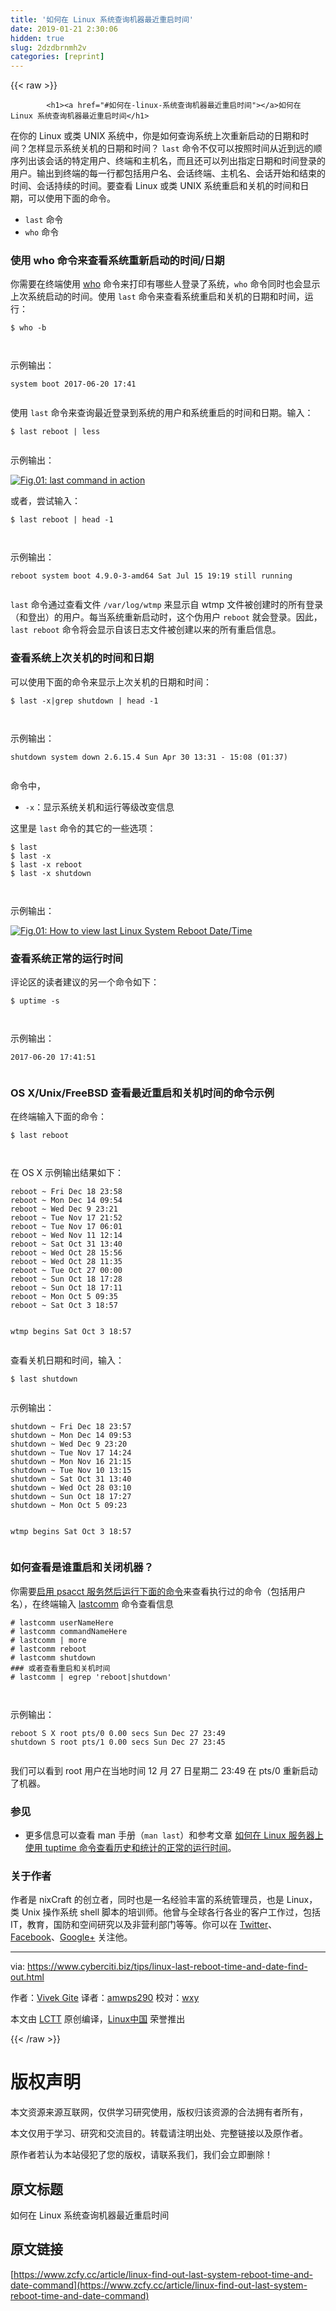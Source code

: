 ```yaml
---
title: '如何在 Linux 系统查询机器最近重启时间' 
date: 2019-01-21 2:30:06
hidden: true
slug: 2dzdbrnmh2v
categories: [reprint]
---
```


{{< raw >}}

            <h1><a href="#如何在-linux-系统查询机器最近重启时间"></a>如何在 Linux 系统查询机器最近重启时间</h1>
<p>在你的 Linux 或类 UNIX 系统中，你是如何查询系统上次重新启动的日期和时间？怎样显示系统关机的日期和时间？ <code>last</code> 命令不仅可以按照时间从近到远的顺序列出该会话的特定用户、终端和主机名，而且还可以列出指定日期和时间登录的用户。输出到终端的每一行都包括用户名、会话终端、主机名、会话开始和结束的时间、会话持续的时间。要查看 Linux 或类 UNIX 系统重启和关机的时间和日期，可以使用下面的命令。</p>
<ul>
<li><code>last</code> 命令</li>
<li><code>who</code> 命令</li>
</ul>
<h3><a href="#使用-who-命令来查看系统重新启动的时间日期"></a>使用 who 命令来查看系统重新启动的时间/日期</h3>
<p>你需要在终端使用 <a href="https://www.cyberciti.biz/faq/unix-linux-who-command-examples-syntax-usage/" title="See Linux/Unix who command examples for more info">who</a> 命令来打印有哪些人登录了系统，<code>who</code> 命令同时也会显示上次系统启动的时间。使用 <code>last</code> 命令来查看系统重启和关机的日期和时间，运行：</p>
<pre><code class="hljs shell"><span class="hljs-meta">$</span><span class="bash"> who -b</span>

</code></pre><p>示例输出：</p>
<pre><code class="hljs subunit">system boot 2017<span class="hljs-string">-06</span><span class="hljs-string">-20</span> 17:41

</code></pre><p>使用 <code>last</code> 命令来查询最近登录到系统的用户和系统重启的时间和日期。输入：</p>
<pre><code class="hljs shell"><span class="hljs-meta">$</span><span class="bash"> last reboot | less</span>

</code></pre><p>示例输出：</p>
<p><a href="https://www.cyberciti.biz/tips/wp-content/uploads/2006/04/last-reboot.jpg"><img src="https://p0.ssl.qhimg.com/t01d78188bb8469abcb.jpg" alt="Fig.01: last command in action"></a></p>
<p>或者，尝试输入：</p>
<pre><code class="hljs shell"><span class="hljs-meta">$</span><span class="bash"> last reboot | head -1</span>

</code></pre><p>示例输出：</p>
<pre><code class="hljs routeros">reboot<span class="hljs-built_in"> system </span>boot 4.9.0-3-amd64 Sat Jul 15 19:19 still running

</code></pre><p><code>last</code> 命令通过查看文件 <code>/var/log/wtmp</code> 来显示自 wtmp 文件被创建时的所有登录（和登出）的用户。每当系统重新启动时，这个伪用户 <code>reboot</code> 就会登录。因此，<code>last reboot</code> 命令将会显示自该日志文件被创建以来的所有重启信息。</p>
<h3><a href="#查看系统上次关机的时间和日期"></a>查看系统上次关机的时间和日期</h3>
<p>可以使用下面的命令来显示上次关机的日期和时间：</p>
<pre><code class="hljs perl">$ <span class="hljs-keyword">last</span> -<span class="hljs-keyword">x</span>|<span class="hljs-keyword">grep</span> <span class="hljs-keyword">shutdown</span> | head -<span class="hljs-number">1</span>

</code></pre><p>示例输出：</p>
<pre><code class="hljs routeros">shutdown<span class="hljs-built_in"> system </span>down 2.6.15.4 Sun Apr 30 13:31 - 15:08 (01:37)

</code></pre><p>命令中，</p>
<ul>
<li><code>-x</code>：显示系统关机和运行等级改变信息</li>
</ul>
<p>这里是 <code>last</code> 命令的其它的一些选项：</p>
<pre><code class="hljs shell"><span class="hljs-meta">$</span><span class="bash"> last</span>
<span class="hljs-meta">$</span><span class="bash"> last -x</span>
<span class="hljs-meta">$</span><span class="bash"> last -x reboot</span>
<span class="hljs-meta">$</span><span class="bash"> last -x shutdown</span>

</code></pre><p>示例输出：</p>
<p><a href="https://camo.githubusercontent.com/406c6a477f0f6334aa99b3e17bd5c16d1bcbaf01/68747470733a2f2f7777772e6379626572636974692e62697a2f6d656469612f6e65772f746970732f323030362f30342f636865636b2d6c6173742d74696d652d73797374656d2d7761732d7265626f6f7465642e6a7067"><img src="https://p0.ssl.qhimg.com/t012fde6b74c395d6f3.jpg" alt="Fig.01: How to view last Linux System Reboot Date/Time"></a></p>
<h3><a href="#查看系统正常的运行时间"></a>查看系统正常的运行时间</h3>
<p>评论区的读者建议的另一个命令如下：</p>
<pre><code class="hljs shell"><span class="hljs-meta">$</span><span class="bash"> uptime -s</span>

</code></pre><p>示例输出：</p>
<pre><code class="hljs css">2017<span class="hljs-selector-tag">-06-20</span> 17<span class="hljs-selector-pseudo">:41</span><span class="hljs-selector-pseudo">:51</span>

</code></pre><h3><a href="#os-xunixfreebsd-查看最近重启和关机时间的命令示例"></a>OS X/Unix/FreeBSD 查看最近重启和关机时间的命令示例</h3>
<p>在终端输入下面的命令：</p>
<pre><code class="hljs shell"><span class="hljs-meta">$</span><span class="bash"> last reboot</span>

</code></pre><p>在 OS X 示例输出结果如下：</p>
<pre><code class="hljs css"><span class="hljs-selector-tag">reboot</span> ~ <span class="hljs-selector-tag">Fri</span> <span class="hljs-selector-tag">Dec</span> 18 23<span class="hljs-selector-pseudo">:58</span>
<span class="hljs-selector-tag">reboot</span> ~ <span class="hljs-selector-tag">Mon</span> <span class="hljs-selector-tag">Dec</span> 14 09<span class="hljs-selector-pseudo">:54</span>
<span class="hljs-selector-tag">reboot</span> ~ <span class="hljs-selector-tag">Wed</span> <span class="hljs-selector-tag">Dec</span> 9 23<span class="hljs-selector-pseudo">:21</span>
<span class="hljs-selector-tag">reboot</span> ~ <span class="hljs-selector-tag">Tue</span> <span class="hljs-selector-tag">Nov</span> 17 21<span class="hljs-selector-pseudo">:52</span>
<span class="hljs-selector-tag">reboot</span> ~ <span class="hljs-selector-tag">Tue</span> <span class="hljs-selector-tag">Nov</span> 17 06<span class="hljs-selector-pseudo">:01</span>
<span class="hljs-selector-tag">reboot</span> ~ <span class="hljs-selector-tag">Wed</span> <span class="hljs-selector-tag">Nov</span> 11 12<span class="hljs-selector-pseudo">:14</span>
<span class="hljs-selector-tag">reboot</span> ~ <span class="hljs-selector-tag">Sat</span> <span class="hljs-selector-tag">Oct</span> 31 13<span class="hljs-selector-pseudo">:40</span>
<span class="hljs-selector-tag">reboot</span> ~ <span class="hljs-selector-tag">Wed</span> <span class="hljs-selector-tag">Oct</span> 28 15<span class="hljs-selector-pseudo">:56</span>
<span class="hljs-selector-tag">reboot</span> ~ <span class="hljs-selector-tag">Wed</span> <span class="hljs-selector-tag">Oct</span> 28 11<span class="hljs-selector-pseudo">:35</span>
<span class="hljs-selector-tag">reboot</span> ~ <span class="hljs-selector-tag">Tue</span> <span class="hljs-selector-tag">Oct</span> 27 00<span class="hljs-selector-pseudo">:00</span>
<span class="hljs-selector-tag">reboot</span> ~ <span class="hljs-selector-tag">Sun</span> <span class="hljs-selector-tag">Oct</span> 18 17<span class="hljs-selector-pseudo">:28</span>
<span class="hljs-selector-tag">reboot</span> ~ <span class="hljs-selector-tag">Sun</span> <span class="hljs-selector-tag">Oct</span> 18 17<span class="hljs-selector-pseudo">:11</span>
<span class="hljs-selector-tag">reboot</span> ~ <span class="hljs-selector-tag">Mon</span> <span class="hljs-selector-tag">Oct</span> 5 09<span class="hljs-selector-pseudo">:35</span>
<span class="hljs-selector-tag">reboot</span> ~ <span class="hljs-selector-tag">Sat</span> <span class="hljs-selector-tag">Oct</span> 3 18<span class="hljs-selector-pseudo">:57</span>


<span class="hljs-selector-tag">wtmp</span> <span class="hljs-selector-tag">begins</span> <span class="hljs-selector-tag">Sat</span> <span class="hljs-selector-tag">Oct</span> 3 18<span class="hljs-selector-pseudo">:57</span>

</code></pre><p>查看关机日期和时间，输入：</p>
<pre><code class="hljs perl">$ <span class="hljs-keyword">last</span> <span class="hljs-keyword">shutdown</span>

</code></pre><p>示例输出：</p>
<pre><code class="hljs autoit"><span class="hljs-built_in">shutdown</span> ~ Fri <span class="hljs-built_in">Dec</span> <span class="hljs-number">18</span> <span class="hljs-number">23</span>:<span class="hljs-number">57</span>
<span class="hljs-built_in">shutdown</span> ~ Mon <span class="hljs-built_in">Dec</span> <span class="hljs-number">14</span> <span class="hljs-number">09</span>:<span class="hljs-number">53</span>
<span class="hljs-built_in">shutdown</span> ~ Wed <span class="hljs-built_in">Dec</span> <span class="hljs-number">9</span> <span class="hljs-number">23</span>:<span class="hljs-number">20</span>
<span class="hljs-built_in">shutdown</span> ~ Tue Nov <span class="hljs-number">17</span> <span class="hljs-number">14</span>:<span class="hljs-number">24</span>
<span class="hljs-built_in">shutdown</span> ~ Mon Nov <span class="hljs-number">16</span> <span class="hljs-number">21</span>:<span class="hljs-number">15</span>
<span class="hljs-built_in">shutdown</span> ~ Tue Nov <span class="hljs-number">10</span> <span class="hljs-number">13</span>:<span class="hljs-number">15</span>
<span class="hljs-built_in">shutdown</span> ~ Sat Oct <span class="hljs-number">31</span> <span class="hljs-number">13</span>:<span class="hljs-number">40</span>
<span class="hljs-built_in">shutdown</span> ~ Wed Oct <span class="hljs-number">28</span> <span class="hljs-number">03</span>:<span class="hljs-number">10</span>
<span class="hljs-built_in">shutdown</span> ~ Sun Oct <span class="hljs-number">18</span> <span class="hljs-number">17</span>:<span class="hljs-number">27</span>
<span class="hljs-built_in">shutdown</span> ~ Mon Oct <span class="hljs-number">5</span> <span class="hljs-number">09</span>:<span class="hljs-number">23</span>


wtmp begins Sat Oct <span class="hljs-number">3</span> <span class="hljs-number">18</span>:<span class="hljs-number">57</span>

</code></pre><h3><a href="#如何查看是谁重启和关闭机器"></a>如何查看是谁重启和关闭机器？</h3>
<p>你需要<a href="https://www.cyberciti.biz/tips/howto-log-user-activity-using-process-accounting.html">启用 psacct 服务然后运行下面的命令</a>来查看执行过的命令（包括用户名），在终端输入 <a href="https://www.cyberciti.biz/faq/linux-unix-lastcomm-command-examples-usage-syntax/" title="See Linux/Unix lastcomm command examples for more info">lastcomm</a> 命令查看信息</p>
<pre><code class="hljs shell"><span class="hljs-meta">#</span><span class="bash"> lastcomm userNameHere</span>
<span class="hljs-meta">#</span><span class="bash"> lastcomm commandNameHere</span>
<span class="hljs-meta">#</span><span class="bash"> lastcomm | more</span>
<span class="hljs-meta">#</span><span class="bash"> lastcomm reboot</span>
<span class="hljs-meta">#</span><span class="bash"> lastcomm shutdown</span>
<span class="hljs-meta">#</span><span class="bash"><span class="hljs-comment">## 或者查看重启和关机时间</span></span>
<span class="hljs-meta">#</span><span class="bash"> lastcomm | egrep <span class="hljs-string">'reboot|shutdown'</span></span>

</code></pre><p>示例输出：</p>
<pre><code class="hljs autoit">reboot S X root pts/<span class="hljs-number">0</span> <span class="hljs-number">0.00</span> secs Sun <span class="hljs-built_in">Dec</span> <span class="hljs-number">27</span> <span class="hljs-number">23</span>:<span class="hljs-number">49</span>
<span class="hljs-built_in">shutdown</span> S root pts/<span class="hljs-number">1</span> <span class="hljs-number">0.00</span> secs Sun <span class="hljs-built_in">Dec</span> <span class="hljs-number">27</span> <span class="hljs-number">23</span>:<span class="hljs-number">45</span>

</code></pre><p>我们可以看到 root 用户在当地时间 12 月 27 日星期二 23:49 在 pts/0 重新启动了机器。</p>
<h3><a href="#参见"></a>参见</h3>
<ul>
<li>更多信息可以查看 man 手册（<code>man last</code>）和参考文章 <a href="https://www.cyberciti.biz/hardware/howto-see-historical-statistical-uptime-on-linux-server/">如何在 Linux 服务器上使用 tuptime 命令查看历史和统计的正常的运行时间</a>。</li>
</ul>
<h3><a href="#关于作者"></a>关于作者</h3>
<p>作者是 nixCraft 的创立者，同时也是一名经验丰富的系统管理员，也是 Linux，类 Unix 操作系统 shell 脚本的培训师。他曾与全球各行各业的客户工作过，包括 IT，教育，国防和空间研究以及非营利部门等等。你可以在 <a href="https://twitter.com/nixcraft">Twitter</a>、<a href="https://facebook.com/nixcraft">Facebook</a>、<a href="https://plus.google.com/+CybercitiBiz">Google+</a> 关注他。</p>
<hr>
<p>via: <a href="https://www.cyberciti.biz/tips/linux-last-reboot-time-and-date-find-out.html">https://www.cyberciti.biz/tips/linux-last-reboot-time-and-date-find-out.html</a></p>
<p>作者：<a href="https://www.cyberciti.biz/">Vivek Gite</a> 译者：<a href="https://github.com/amwps290">amwps290</a> 校对：<a href="https://github.com/wxy">wxy</a></p>
<p>本文由 <a href="https://github.com/LCTT/TranslateProject">LCTT</a> 原创编译，<a href="https://linux.cn/">Linux中国</a> 荣誉推出</p>

          
{{< /raw >}}

# 版权声明
本文资源来源互联网，仅供学习研究使用，版权归该资源的合法拥有者所有，

本文仅用于学习、研究和交流目的。转载请注明出处、完整链接以及原作者。

原作者若认为本站侵犯了您的版权，请联系我们，我们会立即删除！

## 原文标题
如何在 Linux 系统查询机器最近重启时间

## 原文链接
[https://www.zcfy.cc/article/linux-find-out-last-system-reboot-time-and-date-command](https://www.zcfy.cc/article/linux-find-out-last-system-reboot-time-and-date-command)


